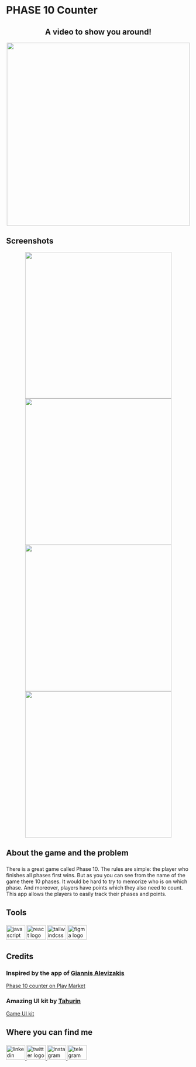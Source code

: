 <h1 align="left">PHASE 10 Counter</h1>


###

<h2 align="center">A video to show you around!</h2>
<div align="center"><a  target="_blank" align="center"  href="https://www.loom.com/share/7dbe7b89a8c94a56aeb94f76792b4477">
  <img height="500" align="center" src="https://anvar2742.github.io/platormRun/assets/phase-you.png"  />
</a></div>


###

<h2 align="left">Screenshots</h2>

<div align="center">
  <img height="400" src="https://anvar2742.github.io/platormRun/assets/4.png"  />
  <img height="400" src="https://anvar2742.github.io/platormRun/assets/5.png"  />
  <img height="400" src="https://anvar2742.github.io/platormRun/assets/6.png"/>
  <img height="400" src="https://anvar2742.github.io/platormRun/assets/7.png"  />
</div>

###

<h2 align="left">About the game and the problem</h2>

###

<p align="left">There is a great game called Phase 10. The rules are simple: the player who finishes all phases first wins. But as you you can see from the name of the game there 10 phases. It would be hard to try to memorize who is on which phase. And moreover, players have points which they also need to count. </br> This app allows the players to easily track their phases and points.</p>

###

<h2 align="left">Tools</h2>

###

<div align="left">
  <img src="https://cdn.jsdelivr.net/gh/devicons/devicon/icons/javascript/javascript-original.svg" height="40" width="52" alt="javascript logo"  />
  <img src="https://cdn.jsdelivr.net/gh/devicons/devicon/icons/react/react-original.svg" height="40" width="52" alt="react logo"  />
  <img src="https://cdn.jsdelivr.net/gh/devicons/devicon/icons/tailwindcss/tailwindcss-original-wordmark.svg" height="40" width="52" alt="tailwindcss logo"  />
  <img src="https://cdn.jsdelivr.net/gh/devicons/devicon/icons/figma/figma-original.svg" height="40" width="52" alt="figma logo"  />
</div>

###

<h2 align="left">Credits</h2>
<h3 align="left">Inspired by the app of <a  target="_blank" href="https://play.google.com/store/apps/dev?id=6054404461506189972&hl=en&gl=US">Giannis Alevizakis</a></h3>
<a  target="_blank" href="https://play.google.com/store/apps/details?id=com.giannisj5.phase10counter&hl=en&gl=US">Phase 10 counter on Play Market</a>
<h3 align="left">Amazing UI kit by <a  target="_blank" href="https://www.figma.com/@tahorin">Tahurin</a></h3>
<a  target="_blank" href="https://www.figma.com/community/file/1065913909118984412">Game UI kit</a>

###

<h2 align="left">Where you can find me</h2>

###

<div align="left">
  <a href="https://www.linkedin.com/in/anvar-musaev/" target="_blank">
    <img src="https://raw.githubusercontent.com/maurodesouza/profile-readme-generator/master/src/assets/icons/social/linkedin/default.svg" width="52" height="40" alt="linkedin logo"  />
  </a>
  <a href="https://twitter.com/AnvarMusa27" target="_blank">
    <img src="https://raw.githubusercontent.com/maurodesouza/profile-readme-generator/master/src/assets/icons/social/twitter/default.svg" width="52" height="40" alt="twitter logo"  />
  </a>
  <a href="https://instagram.com/anvar_musa" target="_blank">
    <img src="https://raw.githubusercontent.com/maurodesouza/profile-readme-generator/master/src/assets/icons/social/instagram/default.svg" width="52" height="40" alt="instagram logo"  />
  </a>
  <a href="https://t.me/anvar_musa" target="_blank">
    <img src="https://raw.githubusercontent.com/maurodesouza/profile-readme-generator/master/src/assets/icons/social/telegram/default.svg" width="52" height="40" alt="telegram logo"  />
  </a>
</div>

###
